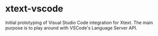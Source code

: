 # xtext-vscode
Initial prototyping of Visual Studio Code integration for Xtext. 
The main purpose is to play around with VSCode's Language Server API.
